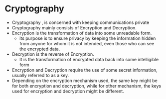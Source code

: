 # Cryptography
- Cryptography , is concerned with keeping communications private
- Cryptography mainly consists of Encryption and Decryption.
- Encryption is the transformation of data into some unreadable form.
	- its purpose is to ensure privacy by keeping the information hidden from anyone for whom it is not intended, even those who can see the encrypted data.
- Decryption is the reverse of Encryption.
	- It is the transformation of encrypted data back into some intelligible form
- Encryption and Decryption require the use of some secret information, usually referred to as a key.
- Depending on the encryption mechanism used, the same key might be for both encryption and decryption, while for other mechanism, the keys used for encryption and decryption might be different.

